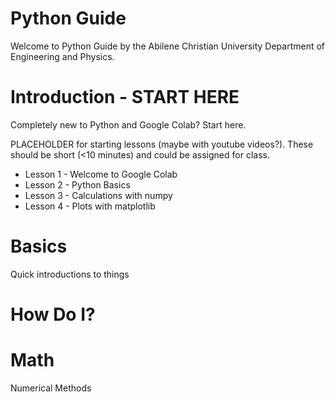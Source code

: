 # Python Guide
Welcome to Python Guide by the Abilene Christian University Department of Engineering and Physics.

# Introduction - START HERE
Completely new to Python and Google Colab?  Start here.

PLACEHOLDER for starting lessons (maybe with youtube videos?).  These should be short (<10 minutes) and could be assigned for class.
* Lesson 1 - Welcome to Google Colab
* Lesson 2 - Python Basics
* Lesson 3 - Calculations with numpy
* Lesson 4 - Plots with matplotlib

# Basics
Quick introductions to things

# How Do I?

# Math
Numerical Methods


